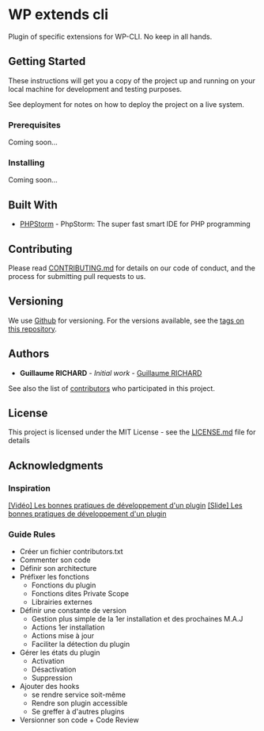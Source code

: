 # WP extends cli

Plugin of specific extensions for WP-CLI. No keep in all hands.

## Getting Started
 
These instructions will get you a copy of the project up and running on your local machine for development and testing purposes.

See deployment for notes on how to deploy the project on a live system.

### Prerequisites

Coming soon...

### Installing

Coming soon...

## Built With

* [PHPStorm](https://www.jetbrains.com/fr-fr/phpstorm/) - PhpStorm: The super fast smart IDE for PHP programming

## Contributing

Please read [CONTRIBUTING.md](https://github.com/Guillaume-RICHARD/WP-extends-cli/blob/master/CONTRIBUTING.md) for details on our code of conduct, and the process for submitting pull requests to us.

## Versioning

We use [Github](https://github.com/) for versioning. For the versions available, see the [tags on this repository](https://github.com/Guillaume-RICHARD/WP-extends-cli/tags). 

## Authors

* **Guillaume RICHARD** - *Initial work* - [Guillaume RICHARD](https://github.com/Guillaume-RICHARD)

See also the list of [contributors](https://github.com/Guillaume-RICHARD/WP-extends-cli/contributors) who participated in this project.

## License

This project is licensed under the MIT License - see the [LICENSE.md](LICENSE.md) file for details

## Acknowledgments

### Inspiration
[[Vidéo] Les bonnes pratiques de développement d'un plugin](https://youtu.be/mESq1ME6kA0)
[[Slide] Les bonnes pratiques de développement d'un plugin](https://slides.com/jonathanbuttigieg/bonnes-pratiques-plugin-wordpress/fullscreen)

### Guide Rules
* Créer un fichier contributors.txt
* Commenter son code
* Définir son architecture
* Préfixer les fonctions
  * Fonctions du plugin
  * Fonctions dites Private Scope
  * Librairies externes
* Définir une constante de version
  * Gestion plus simple de la 1er installation et des prochaines M.A.J
  * Actions 1er installation
  * Actions mise à jour
  * Faciliter la détection du plugin
* Gérer les états du plugin
  * Activation
  * Désactivation
  * Suppression
* Ajouter des hooks
  * se rendre service soit-même
  * Rendre son plugin accessible
  * Se greffer à d'autres plugins
* Versionner son code + Code Review